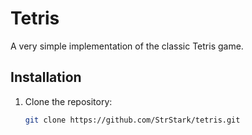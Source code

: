 # Tetris

A very simple implementation of the classic Tetris game.

## Installation

1. Clone the repository:
   ```bash
   git clone https://github.com/StrStark/tetris.git
